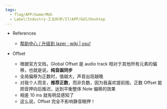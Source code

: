 ```yaml
---
tags:
  - flag/APP/Game/MUG
  - Label/Industry-工业科学/IT/APP/GUI/Desktop
---
```


- References
    - [帮助中心 / 升级到 lazer · wiki | osu!](https://osu.ppy.sh/wiki/zh/Help_centre/Upgrading_to_lazer)

- Offset
    - 根据官方文档，Global Offset 是 audio track 相对于其他所有元素的偏移，也就是说，**纯音画同步**
    - 全局偏移为正数时，值越大，声音出现越晚
    - 对我个人而言，**推荐正数**，而非负数，因为我喜欢提前按。正数 Offset 能把音押向后推迟，达到平衡整体 Note 偏移的效果
    - 相差 10 ms 就有明显感知了
    - 这么说，Offset 完全不影响静音眼押！

